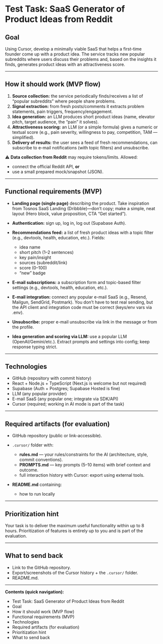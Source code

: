 # Test Task: SaaS Generator of Product Ideas from Reddit

## Goal

Using Cursor, develop a minimally viable SaaS that helps a first-time founder come up with a product idea. The service tracks new popular subreddits where users discuss their problems and, based on the insights it finds, generates product ideas with an attractiveness score.

---

## How it should work (MVP flow)

1. **Source collection:** the service periodically finds/receives a list of “popular subreddits” where people share problems.
2. **Signal extraction:** from fresh posts/comments it extracts problem statements, pain triggers, frequency/engagement.
3. **Idea generation:** an LLM produces short product ideas (name, elevator pitch, target audience, the “pain” it solves).
4. **Attractiveness scoring:** an LLM (or a simple formula) gives a numeric or textual score (e.g., pain severity, willingness to pay, competition, TAM — simplified).
5. **Delivery of results:** the user sees a feed of fresh recommendations, can subscribe to e-mail notifications (with topic filters) and unsubscribe.

⚠ **Data collection from Reddit** may require tokens/limits. Allowed:

* connect the official Reddit API, **or**
* use a small prepared mock/snapshot (JSON).

---

## Functional requirements (MVP)

* **Landing page (single page)** describing the product. Take inspiration from Tosnos SaaS Landing (Dribbble)—don’t copy; make a simple, neat layout (Hero block, value proposition, CTA “Get started”).
* **Authentication:** sign up, log in, log out (Supabase Auth).
* **Recommendations feed:** a list of fresh product ideas with a topic filter (e.g., devtools, health, education, etc.). Fields:

  * idea name
  * short pitch (1–2 sentences)
  * key pain/insight
  * sources (subreddit/link)
  * score (0–100)
  * “new” badge
* **E-mail subscriptions:** a subscription form and topic-based filter settings (e.g., devtools, health, education, etc.).
* **E-mail integration:** connect any popular e-mail SaaS (e.g., Resend, Mailgun, SendGrid, Postmark). You don’t have to test real sending, but the API client and integration code must be correct (keys/env vars via .env).
* **Unsubscribe:** proper e-mail unsubscribe via link in the message or from the profile.
* **Idea generation and scoring via LLM:** use a popular LLM (OpenAI/Gemini/etc.). Extract prompts and settings into config; keep response typing strict.

---

## Technologies

* GitHub (repository with commit history)
* React + Node.js + TypeScript (Next.js is welcome but not required)
* Supabase (Auth + Postgres; Supabase Hosted is fine)
* LLM (any popular provider)
* E-mail SaaS (any popular one; integrate via SDK/API)
* Cursor (required; working in AI mode is part of the task)

---

## Required artifacts (for evaluation)

* GitHub repository (public or link-accessible).
* `.cursor/` folder with:

  * **rules.md** — your rules/constraints for the AI (architecture, style, commit conventions).
  * **PROMPTS.md** — key prompts (5–10 items) with brief context and outcome.
  * full interaction history with Cursor: export using external tools.
* **README.md** containing:

  * how to run locally

---

## Prioritization hint

Your task is to deliver the maximum useful functionality within up to 8 hours. Prioritization of features is entirely up to you and is part of the evaluation.

---

## What to send back

* Link to the GitHub repository.
* Export/screenshots of the Cursor history + the `.cursor/` folder.
* README.md.

---

**Contents (quick navigation):**

* Test Task: SaaS Generator of Product Ideas from Reddit
* Goal
* How it should work (MVP flow)
* Functional requirements (MVP)
* Technologies
* Required artifacts (for evaluation)
* Prioritization hint
* What to send back

